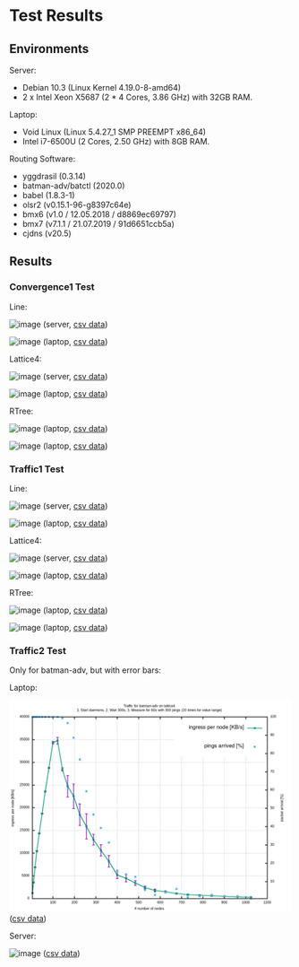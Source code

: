 # Test Results

## Environments

Server:

* Debian 10.3 (Linux Kernel 4.19.0-8-amd64)
* 2 x Intel Xeon X5687 (2 * 4 Cores, 3.86 GHz) with 32GB RAM.

Laptop:

* Void Linux (Linux 5.4.27_1 SMP PREEMPT x86_64)
* Intel i7-6500U (2 Cores, 2.50 GHz) with 8GB RAM.

Routing Software:

* yggdrasil (0.3.14)
* batman-adv/batctl (2020.0)
* babel (1.8.3-1)
* olsr2 (v0.15.1-96-g8397c64e)
* bmx6 (v1.0 / 12.05.2018 / d8869ec69797)
* bmx7 (v7.1.1 / 21.07.2019 / 91d6651ccb5a)
* cjdns (v20.5)

## Results

### Convergence1 Test

Line:

![image](convergence1-line_server.png)
(server, [csv data](convergence1-line_server.csv))

![image](convergence1-line_laptop.png)
(laptop, [csv data](convergence1-line_laptop.csv))

Lattice4:

![image](convergence1-lattice4_server.png)
(server, [csv data](convergence1-lattice4_server.csv))

![image](convergence1-lattice4_laptop.png)
(laptop, [csv data](convergence1-lattice4_laptop.csv))

RTree:

![image](convergence1-rtree_server.png)
(laptop, [csv data](convergence1-rtree_server.csv))

![image](convergence1-rtree_laptop.png)
(laptop, [csv data](convergence1-rtree_laptop.csv))

### Traffic1 Test

Line:

![image](traffic1-line_server.png)
(server, [csv data](traffic1-line_server.csv))

![image](traffic1-line_laptop.png)
(laptop, [csv data](traffic1-line_laptop.csv))

Lattice4:

![image](traffic1-lattice4_server.png)
(server, [csv data](traffic1-lattice4_server.csv))

![image](traffic1-lattice4_laptop.png)
(laptop, [csv data](traffic1-lattice4_laptop.csv))

RTree:

![image](traffic1-rtree_server.png)
(laptop, [csv data](traffic1-rtree_server.csv))

![image](traffic1-rtree_laptop.png)
(laptop, [csv data](traffic1-rtree_laptop.csv))


### Traffic2 Test

Only for batman-adv, but with error bars:

Laptop:

![image](traffic2-batman-adv-lattice4_laptop.png)
([csv data](traffic2-batman-adv-lattice4_laptop.csv))

Server:

![image](traffic2-batman-adv-lattice4_server.png)
([csv data](traffic2-batman-adv-lattice4_server.csv))
